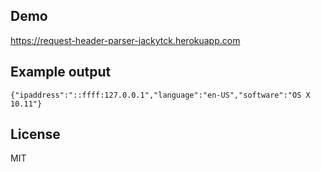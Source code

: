 ## Demo
https://request-header-parser-jackytck.herokuapp.com

## Example output
```
{"ipaddress":"::ffff:127.0.0.1","language":"en-US","software":"OS X 10.11"}
```

## License

MIT
